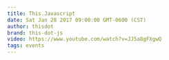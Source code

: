 ```yaml
---
title: This.Javascript
date: Sat Jan 28 2017 09:00:00 GMT-0600 (CST)
author: thisdot
brand: this-dot-js
video: https://www.youtube.com/watch?v=JJ5a8gFXgwQ
tags: events
---
```

